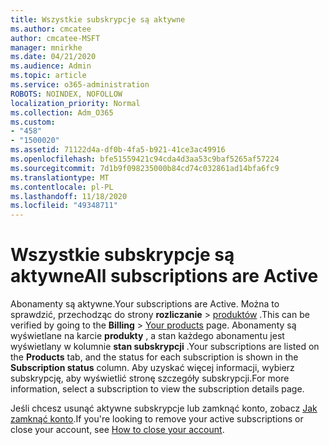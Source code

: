 ```yaml
---
title: Wszystkie subskrypcje są aktywne
ms.author: cmcatee
author: cmcatee-MSFT
manager: mnirkhe
ms.date: 04/21/2020
ms.audience: Admin
ms.topic: article
ms.service: o365-administration
ROBOTS: NOINDEX, NOFOLLOW
localization_priority: Normal
ms.collection: Adm_O365
ms.custom:
- "458"
- "1500020"
ms.assetid: 71122d4a-df0b-4fa5-b921-41ce3ac49916
ms.openlocfilehash: bfe51559421c94cda4d3aa53c9baf5265af57224
ms.sourcegitcommit: 7d1b9f098235000b84cd74c032861ad14bfa6fc9
ms.translationtype: MT
ms.contentlocale: pl-PL
ms.lasthandoff: 11/18/2020
ms.locfileid: "49348711"
---
```

# <a name="all-subscriptions-are-active"></a><span data-ttu-id="dfabf-102">Wszystkie subskrypcje są aktywne</span><span class="sxs-lookup"><span data-stu-id="dfabf-102">All subscriptions are Active</span></span>

<span data-ttu-id="dfabf-103">Abonamenty są aktywne.</span><span class="sxs-lookup"><span data-stu-id="dfabf-103">Your subscriptions are Active.</span></span> <span data-ttu-id="dfabf-104">Można to sprawdzić, przechodząc do strony **rozliczanie** \> [produktów](https://go.microsoft.com/fwlink/p/?linkid=842054) .</span><span class="sxs-lookup"><span data-stu-id="dfabf-104">This can be verified by going to the **Billing** \> [Your products](https://go.microsoft.com/fwlink/p/?linkid=842054) page.</span></span> <span data-ttu-id="dfabf-105">Abonamenty są wyświetlane na karcie **produkty** , a stan każdego abonamentu jest wyświetlany w kolumnie **stan subskrypcji** .</span><span class="sxs-lookup"><span data-stu-id="dfabf-105">Your subscriptions are listed on the **Products** tab, and the status for each subscription is shown in the **Subscription status** column.</span></span> <span data-ttu-id="dfabf-106">Aby uzyskać więcej informacji, wybierz subskrypcję, aby wyświetlić stronę szczegóły subskrypcji.</span><span class="sxs-lookup"><span data-stu-id="dfabf-106">For more information, select a subscription to view the subscription details page.</span></span>
  
<span data-ttu-id="dfabf-107">Jeśli chcesz usunąć aktywne subskrypcje lub zamknąć konto, zobacz [Jak zamknąć konto](https://docs.microsoft.com/microsoft-365/commerce/close-your-account?view=o365-worldwide).</span><span class="sxs-lookup"><span data-stu-id="dfabf-107">If you're looking to remove your active subscriptions or close your account, see [How to close your account](https://docs.microsoft.com/microsoft-365/commerce/close-your-account?view=o365-worldwide).</span></span>
